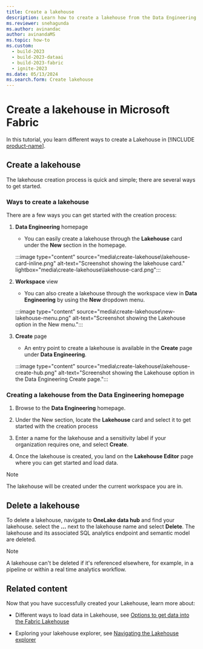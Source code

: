 ```yaml
---
title: Create a lakehouse
description: Learn how to create a lakehouse from the Data Engineering homepage, the Workspace view, or the Create page.
ms.reviewer: snehagunda
ms.author: avinandac
author: avinandaMS
ms.topic: how-to
ms.custom:
  - build-2023
  - build-2023-dataai
  - build-2023-fabric
  - ignite-2023
ms.date: 05/13/2024
ms.search.form: Create lakehouse
---
```


# Create a lakehouse in Microsoft Fabric

In this tutorial, you learn different ways to create a Lakehouse in [!INCLUDE [product-name](../includes/product-name.md)].

## Create a lakehouse

The lakehouse creation process is quick and simple; there are several ways to get started.

### Ways to create a lakehouse

There are a few ways you can get started with the creation process:

1. **Data Engineering** homepage

   - You can easily create a lakehouse through the **Lakehouse** card under the **New** section in the homepage.

   :::image type="content" source="media\create-lakehouse\lakehouse-card-inline.png" alt-text="Screenshot showing the lakehouse card." lightbox="media\create-lakehouse\lakehouse-card.png":::

1. **Workspace** view

   - You can also create a lakehouse through the workspace view in **Data Engineering** by using the **New** dropdown menu.

   :::image type="content" source="media\create-lakehouse\new-lakehouse-menu.png" alt-text="Screenshot showing the Lakehouse option in the New menu.":::

1. **Create** page

   - An entry point to create a lakehouse is available in the **Create** page under **Data Engineering**.

   :::image type="content" source="media\create-lakehouse\lakehouse-create-hub.png" alt-text="Screenshot showing the Lakehouse option in the Data Engineering Create page.":::

### Creating a lakehouse from the Data Engineering homepage

1. Browse to the **Data Engineering** homepage.

1. Under the New section, locate the **Lakehouse** card and select it to get started with the creation process

1. Enter a name for the lakehouse and a sensitivity label if your organization requires one, and select **Create**.

1. Once the lakehouse is created, you land on the **Lakehouse Editor** page where you can get started and load data.

> [!NOTE]
> The lakehouse will be created under the current workspace you are in.

## Delete a lakehouse

To delete a lakehouse, navigate to **OneLake data hub** and find your lakehouse. select the **...** next to the lakehouse name and select **Delete**. The lakehouse and its associated SQL analytics endpoint and semantic model are deleted. 

> [!NOTE]
> A lakehouse can't be deleted if it's referenced elsewhere, for example, in a pipeline or within a real time analytics workflow.

## Related content

Now that you have successfully created your Lakehouse, learn more about:

- Different ways to load data in Lakehouse, see [Options to get data into the Fabric Lakehouse](load-data-lakehouse.md)

- Exploring your lakehouse explorer, see [Navigating the Lakehouse explorer](navigate-lakehouse-explorer.md)
